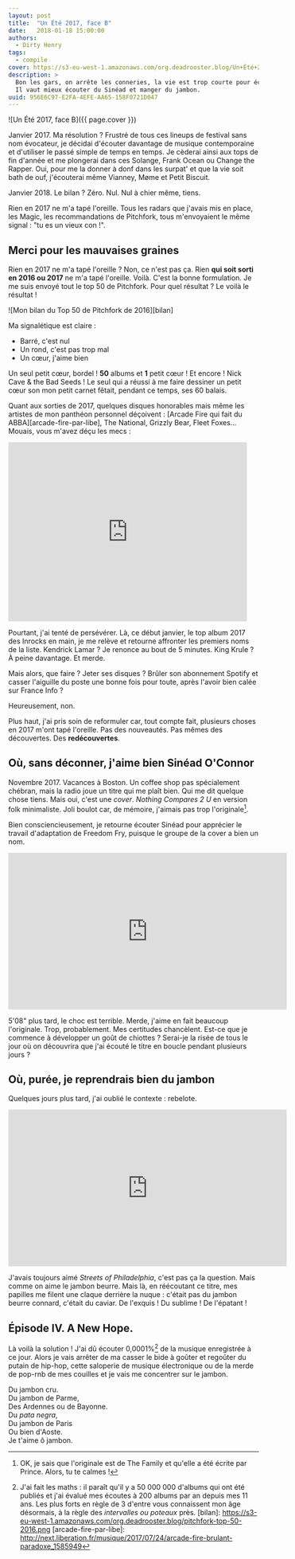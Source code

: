 ```yaml
---
layout: post
title:  "Un Été 2017, face B"
date:   2018-01-18 15:00:00
authors:
  - Dirty Henry
tags:
  - compile
cover: https://s3-eu-west-1.amazonaws.com/org.deadrooster.blog/Un+Été+2017-face+B.jpg
description: >
  Bon les gars, on arrête les conneries, la vie est trop courte pour écouter du Solange.
  Il vaut mieux écouter du Sinéad et manger du jambon.
uuid: 956E6C97-E2FA-4EFE-AA65-158F0721D047
---
```


![Un Été 2017, face B]({{ page.cover }})

Janvier 2017. Ma résolution ? Frustré de tous ces lineups de festival sans nom évocateur, je décidai d'écouter davantage de musique contemporaine et d'utiliser le passé simple de temps en temps. Je cèderai ainsi aux tops de fin d'année et me plongerai dans ces Solange, Frank Ocean ou Change the Rapper. Oui, pour me la donner à donf dans les surpat' et que la vie soit bath de ouf, j'écouterai même Vianney, Møme et Petit Biscuit.

Janvier 2018. Le bilan ? Zéro. Nul. Nul à chier même, tiens.

Rien en 2017 ne m'a tapé l'oreille. Tous les radars que j'avais mis en place, les Magic, les recommandations de Pitchfork, tous m'envoyaient le même signal : "tu es un vieux con !".

## Merci pour les mauvaises graines

Rien en 2017 ne m'a tapé l'oreille ? Non, ce n'est pas ça. Rien **qui soit sorti en 2016 ou 2017** ne m'a tapé l'oreille. Voilà. C'est la bonne formulation. Je me suis envoyé tout le top 50 de Pitchfork. Pour quel résultat ? Le voilà le résultat !

![Mon bilan du Top 50 de Pitchfork de 2016][bilan]

Ma signalétique est claire :

* Barré, c'est nul
* Un rond, c'est pas trop mal
* Un cœur, j'aime bien

Un seul petit cœur, bordel ! **50** albums et **1** petit cœur ! Et encore ! Nick Cave & the Bad Seeds ! Le seul qui a réussi à me faire dessiner un petit cœur son mon petit carnet fêtait, pendant ce temps, ses 60 balais.

Quant aux sorties de 2017, quelques disques honorables mais même les artistes de mon panthéon personnel déçoivent : [Arcade Fire qui fait du ABBA][arcade-fire-par-libe], The National, Grizzly Bear, Fleet Foxes... Mouais, vous m'avez déçu les mecs :

<iframe src="https://giphy.com/embed/pVAMI8QYM42n6" width="480" height="360" frameBorder="0" class="giphy-embed" allowFullScreen></iframe>

Pourtant, j'ai tenté de persévérer. Là, ce début janvier, le top album 2017 des Inrocks en main, je me relève et retourne affronter les premiers noms de la liste. Kendrick Lamar ? Je renonce au bout de 5 minutes. King Krule ? À peine davantage. Et merde.

Mais alors, que faire ? Jeter ses disques ? Brûler son abonnement Spotify et casser l'aiguille du poste une bonne fois pour toute, après l'avoir bien calée sur France Info ?

Heureusement, non.

Plus haut, j'ai pris soin de reformuler car, tout compte fait, plusieurs choses en 2017 m'ont tapé l'oreille. Pas des nouveautés. Pas mêmes des découvertes. Des **redécouvertes**.

## Où, sans déconner, j'aime bien Sinéad O'Connor

Novembre 2017. Vacances à Boston. Un coffee shop pas spécialement chébran, mais la radio joue un titre qui me plaît bien. Qui me dit quelque chose tiens. Mais oui, c'est une *cover*. *Nothing Compares 2 U* en version folk minimaliste. Joli boulot car, de mémoire, j'aimais pas trop l'originale[^1].

Bien consciencieusement, je retourne écouter Sinéad pour apprécier le travail d'adaptation de Freedom Fry, puisque le groupe de la cover a bien un nom.

<iframe width="560" height="315" src="https://www.youtube.com/embed/0-EF60neguk" frameborder="0" allow="autoplay; encrypted-media" allowfullscreen></iframe>

5'08" plus tard, le choc est terrible. Merde, j'aime en fait beaucoup l'originale. Trop, probablement. Mes certitudes chancèlent. Est-ce que je commence à développer un goût de chiottes ? Serai-je la risée de tous le jour où on découvrira que j'ai écouté le titre en boucle pendant plusieurs jours ?

## Où, purée, je reprendrais bien du jambon

Quelques jours plus tard, j'ai oublié le contexte : rebelote.

<iframe width="560" height="315" src="https://www.youtube.com/embed/4z2DtNW79sQ" frameborder="0" allow="autoplay; encrypted-media" allowfullscreen></iframe>

J'avais toujours aimé *Streets of Philadelphia*, c'est pas ça la question. Mais comme on aime le jambon beurre. Mais là, en réécoutant ce titre, mes papilles me filent une claque derrière la nuque : c'était pas du jambon beurre connard, c'était du caviar. De l'exquis ! Du sublime ! De l'épatant !

## Épisode IV. A New Hope.

Là voilà la solution ! J'ai dû écouter 0,0001%[^2] de la musique enregistrée à ce jour. Alors je vais arrêter de ma casser le bide à goûter et regoûter du putain de hip-hop, cette saloperie de musique électronique ou de la merde de pop-rnb de mes couilles et je vais me concentrer sur le jambon.

Du jambon cru.  
Du jambon de Parme,  
Des Ardennes ou de Bayonne.  
Du *pata negra*,  
Du jambon de Paris  
Ou bien d'Aoste.  
Je t'aime ô jambon.  

[^1]: OK, je sais que l'originale est de The Family et qu'elle a été écrite par Prince. Alors, tu te calmes !
[^2]: J'ai fait les maths : il paraît qu'il y a 50 000 000 d'albums qui ont été publiés et j'ai évalué mes écoutes à 200 albums par an depuis mes 11 ans. Les plus forts en règle de 3 d'entre vous connaissent mon âge désormais, à la règle des *intervalles ou poteaux* près.
[bilan]: https://s3-eu-west-1.amazonaws.com/org.deadrooster.blog/pitchfork-top-50-2016.png
[arcade-fire-par-libe]: http://next.liberation.fr/musique/2017/07/24/arcade-fire-brulant-paradoxe_1585949
